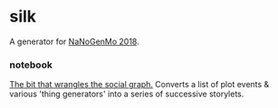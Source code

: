 # silk
A generator for [NaNoGenMo 2018](https://github.com/NaNoGenMo/2018/issues).


### notebook

[The bit that wrangles the social graph.](https://beta.observablehq.com/@jazztap/plot-weaver) Converts a list of plot events & various 'thing generators' into a series of successive storylets.
